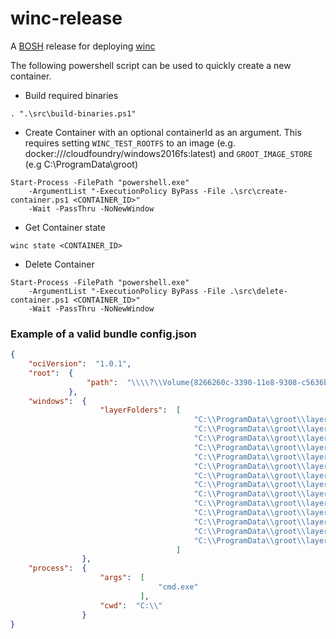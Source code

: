 # winc-release

A [BOSH](http://docs.cloudfoundry.org/bosh/) release for deploying [winc](https://github.com/cloudfoundry-incubator/winc)

The following powershell script can be used to quickly create a new container.

  

- Build required binaries

```
. ".\src\build-binaries.ps1"
```
 
  

- Create Container with an optional containerId as an argument. This requires
  setting `WINC_TEST_ROOTFS` to an image (e.g. docker:///cloudfoundry/windows2016fs:latest)
  and `GROOT_IMAGE_STORE` (e.g  C:\ProgramData\groot)

```
Start-Process -FilePath "powershell.exe" 
    -ArgumentList "-ExecutionPolicy ByPass -File .\src\create-container.ps1 <CONTAINER_ID>" 
    -Wait -PassThru -NoNewWindow
```
 
  

- Get Container state

```
winc state <CONTAINER_ID>
```
 
  

- Delete Container

```
Start-Process -FilePath "powershell.exe" 
    -ArgumentList "-ExecutionPolicy ByPass -File .\src\delete-container.ps1 <CONTAINER_ID>" 
    -Wait -PassThru -NoNewWindow
```
 
  

### Example of a valid bundle config.json

```json
{
    "ociVersion":  "1.0.1",
    "root":  {
                 "path":  "\\\\?\\Volume{8266260c-3390-11e8-9308-c5636b43ec3a}"
             },
    "windows":  {
                    "layerFolders":  [
                                         "C:\\ProgramData\\groot\\layers\\dd6576fce09e79ce5cfd4aedbea9a97627fbca8c42830fe1db38f22ae4497f14",
                                         "C:\\ProgramData\\groot\\layers\\d8012fd01be48b59f88ec6ced8c1df641fbf0b6802ee5bb181f5b895fd075ce1",
                                         "C:\\ProgramData\\groot\\layers\\01984435d080155f71b0cab95d334f6ac892118b7434a3a21daf82b926460ed6",
                                         "C:\\ProgramData\\groot\\layers\\5db0833889c37527423872f2b2e19d9902911c20090dcf8d346164625bed76fc",
                                         "C:\\ProgramData\\groot\\layers\\5c88b745bbd304b01e14dc6e06d6d2d1e368149c230b37861649e71af5b310d2",
                                         "C:\\ProgramData\\groot\\layers\\d2dea76ce99ae1fe245f50aec452eedb83cc1480a7395dd71c9ca9a40eccffe4",
                                         "C:\\ProgramData\\groot\\layers\\09c6e9b5f761ba106ea441c3cb4d6a357e3571b629e22c3e0271cff524a19d14",
                                         "C:\\ProgramData\\groot\\layers\\83d71cba804a1aadd681cd1605c40c086121f6f648e69f0aa0dd9bcab2cf1a14",
                                         "C:\\ProgramData\\groot\\layers\\3a05189f784ed1702f24df10a4c31897ce6892193fff24e9c31c3bf0bd493ff8",
                                         "C:\\ProgramData\\groot\\layers\\31577bebd7fbb96341845157a4e3c12940bd11522bfee8ec448f10a46816ca0d",
                                         "C:\\ProgramData\\groot\\layers\\927ebcd98a78c51081a14afdc99c77d8f6c133f11a3d122f642d8313b9f15a0c",
                                         "C:\\ProgramData\\groot\\layers\\d73eedfff4f8485b60ab862324f2d61432e3e6d2322a0423b8144f3790fcb2c5",
                                         "C:\\ProgramData\\groot\\layers\\a8ab7e3b173a8fd207f24a5c6fbd0359df391fad90bcc393aae7404f64a2314e",
                                         "C:\\ProgramData\\groot\\layers\\4bfe49d7bc33014df317149be23a71dfe176f2ddd6a78977068a37973dde89d8"
                                     ]
                },
    "process":  {
                    "args":  [
                                 "cmd.exe"
                             ],
                    "cwd":  "C:\\"
                }
}
```
 

